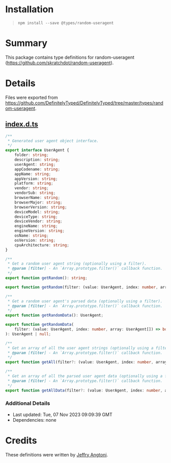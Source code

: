 # Installation
> `npm install --save @types/random-useragent`

# Summary
This package contains type definitions for random-useragent (https://github.com/skratchdot/random-useragent).

# Details
Files were exported from https://github.com/DefinitelyTyped/DefinitelyTyped/tree/master/types/random-useragent.
## [index.d.ts](https://github.com/DefinitelyTyped/DefinitelyTyped/tree/master/types/random-useragent/index.d.ts)
````ts
/**
 * Generated user agent object interface.
 */
export interface UserAgent {
    folder: string;
    description: string;
    userAgent: string;
    appCodename: string;
    appName: string;
    appVersion: string;
    platform: string;
    vendor: string;
    vendorSub: string;
    browserName: string;
    browserMajor: string;
    browserVersion: string;
    deviceModel: string;
    deviceType: string;
    deviceVendor: string;
    engineName: string;
    engineVersion: string;
    osName: string;
    osVersion: string;
    cpuArchitecture: string;
}

/**
 * Get a random user agent string (optionally using a filter).
 * @param [filter] - An `Array.prototype.filter()` callback function.
 */
export function getRandom(): string;

export function getRandom(filter: (value: UserAgent, index: number, array: UserAgent[]) => boolean): string | null;

/**
 * Get a random user agent's parsed data (optionally using a filter).
 * @param [filter] - An `Array.prototype.filter()` callback function.
 */
export function getRandomData(): UserAgent;

export function getRandomData(
    filter: (value: UserAgent, index: number, array: UserAgent[]) => boolean,
): UserAgent | null;

/**
 * Get an array of all the user agent strings (optionally using a filter).
 * @param [filter] - An `Array.prototype.filter()` callback function.
 */
export function getAll(filter?: (value: UserAgent, index: number, array: UserAgent[]) => boolean): string[];

/**
 * Get an array of all the parsed user agent data (optionally using a filter).
 * @param [filter] - An `Array.prototype.filter()` callback function.
 */
export function getAllData(filter?: (value: UserAgent, index: number, array: UserAgent[]) => boolean): UserAgent[];

````

### Additional Details
 * Last updated: Tue, 07 Nov 2023 09:09:39 GMT
 * Dependencies: none

# Credits
These definitions were written by [Jeffry Angtoni](https://github.com/jeffryang24).
